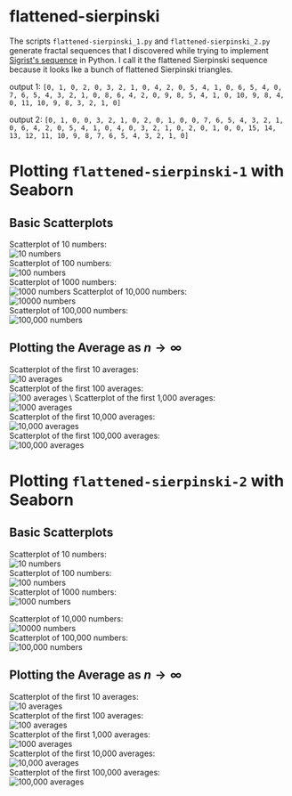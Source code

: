 # flattened-sierpinski
The scripts `flattened-sierpinski_1.py` and `flattened-sierpinski_2.py` generate fractal sequences that I discovered while trying to implement [Sigrist's sequence](https://www.youtube.com/watch?v=j0o-pMIR8uk) in Python. I call it the flattened Sierpinski sequence because it looks lke a bunch of flattened Sierpinski triangles. 

output 1: `[0, 1, 0, 2, 0, 3, 2, 1, 0, 4, 2, 0, 5, 4, 1, 0, 6, 5, 4, 0, 7, 6, 5, 4, 3, 2, 1, 0, 8, 6, 4, 2, 0, 9, 8, 5, 4, 1, 0, 10, 9, 8, 4, 0, 11, 10, 9, 8, 3, 2, 1, 0]`

output 2: `[0, 1, 0, 0, 3, 2, 1, 0, 2, 0, 1, 0, 0, 7, 6, 5, 4, 3, 2, 1, 0, 6, 4, 2, 0, 5, 4, 1, 0, 4, 0, 3, 2, 1, 0, 2, 0, 1, 0, 0, 15, 14, 13, 12, 11, 10, 9, 8, 7, 6, 5, 4, 3, 2, 1, 0]`

# Plotting `flattened-sierpinski-1` with Seaborn
## Basic Scatterplots
Scatterplot of 10 numbers: \
![10 numbers](images/10.png) \
Scatterplot of 100 numbers: \
![100 numbers](images/100.png) \
Scatterplot of 1000 numbers: \
![1000 numbers](images/1000.png)
Scatterplot of 10,000 numbers: \
![10000 numbers](images/10000.png) \
Scatterplot of 100,000 numbers: \
![100,000 numbers](images/100000.png)

## Plotting the Average as $n \to \infty$
Scatterplot of the first 10 averages: \
![10 averages](images/average_10.png) \
Scatterplot of the first 100 averages: \
![100 averages](images/average_100.png) \ 
Scatterplot of the first 1,000 averages: \
![1000 averages](images/average_1000.png) \
Scatterplot of the first 10,000 averages: \
![10,000 averages](images/average_10000.png) \
Scatterplot of the first 100,000 averages: \
![100,000 averages](images/average_100000.png)

# Plotting `flattened-sierpinski-2` with Seaborn
## Basic Scatterplots
Scatterplot of 10 numbers: \
![10 numbers](images/10_2.png) \
Scatterplot of 100 numbers: \
![100 numbers](images/100_2.png) \
Scatterplot of 1000 numbers: \
![1000 numbers](images/1000_2.png)

Scatterplot of 10,000 numbers: \
![10000 numbers](images/10000_2.png) \
Scatterplot of 100,000 numbers: \
![100,000 numbers](images/100000_2.png)

## Plotting the Average as $n \to \infty$
Scatterplot of the first 10 averages: \
![10 averages](images/average_10_2.png) \
Scatterplot of the first 100 averages: \
![100 averages](images/average_100_2.png) \
Scatterplot of the first 1,000 averages: \
![1000 averages](images/average_1000_2.png) \
Scatterplot of the first 10,000 averages: \
![10,000 averages](images/average_10000_2.png) \
Scatterplot of the first 100,000 averages: \
![100,000 averages](images/average_100000_2.png)
